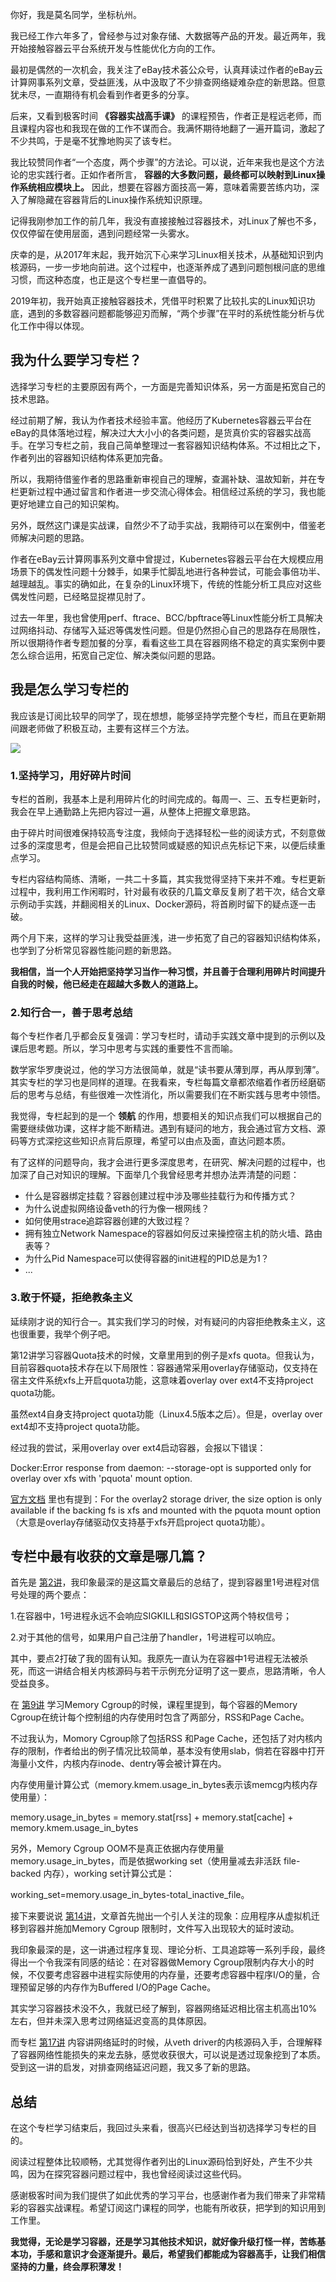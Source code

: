 你好，我是莫名同学，坐标杭州。

我已经工作六年多了，曾经参与过对象存储、大数据等产品的开发。最近两年，我开始接触容器云平台系统开发与性能优化方向的工作。

最初是偶然的一次机会，我关注了eBay技术荟公众号，认真拜读过作者的eBay云计算网事系列文章，受益匪浅，从中汲取了不少排查网络疑难杂症的新思路。但意犹未尽，一直期待有机会看到作者更多的分享。

后来，又看到极客时间 **《容器实战高手课》** 的课程预告，作者正是程远老师，而且课程内容也和我现在做的工作不谋而合。我满怀期待地翻了一遍开篇词，激起了不少共鸣，于是毫不犹豫地购买了该专栏。

我比较赞同作者“一个态度，两个步骤”的方法论。可以说，近年来我也是这个方法论的忠实践行者。正如作者所言， **容器的大多数问题，最终都可以映射到Linux操作系统相应模块上。** 因此，想要在容器方面技高一筹，意味着需要苦练内功，深入了解隐藏在容器背后的Linux操作系统知识原理。

记得我刚参加工作的前几年，我没有直接接触过容器技术，对Linux了解也不多，仅仅停留在使用层面，遇到问题经常一头雾水。

庆幸的是，从2017年末起，我开始沉下心来学习Linux相关技术，从基础知识到内核源码，一步一步地向前进。这个过程中，也逐渐养成了遇到问题刨根问底的思维习惯，而这种态度，也正是这个专栏里一直倡导的。

2019年初，我开始真正接触容器技术，凭借平时积累了比较扎实的Linux知识功底，遇到的多数容器问题都能够迎刃而解，“两个步骤”在平时的系统性能分析与优化工作中得以体现。

## 我为什么要学习专栏？

选择学习专栏的主要原因有两个，一方面是完善知识体系，另一方面是拓宽自己的技术思路。

经过前期了解，我认为作者技术经验丰富。他经历了Kubernetes容器云平台在eBay的具体落地过程，解决过大大小小的各类问题，是货真价实的容器实战高手。在学习专栏之前，我自己简单整理过一套容器知识结构体系。不过相比之下，作者列出的容器知识结构体系更加完备。

所以，我期待借鉴作者的思路重新审视自己的理解，查漏补缺、温故知新，并在专栏更新过程中通过留言和作者进一步交流心得体会。相信经过系统的学习，我也能更好地建立自己的知识架构。

另外，既然这门课是实战课，自然少不了动手实战，我期待可以在案例中，借鉴老师解决问题的思路。

作者在eBay云计算网事系列文章中曾提过，Kubernetes容器云平台在大规模应用场景下的偶发性问题十分棘手，如果手忙脚乱地进行各种尝试，可能会事倍功半、越理越乱。事实的确如此，在复杂的Linux环境下，传统的性能分析工具应对这些偶发性问题，已经略显捉襟见肘了。

过去一年里，我也曾使用perf、ftrace、BCC/bpftrace等Linux性能分析工具解决过网络抖动、存储写入延迟等偶发性问题。但是仍然担心自己的思路存在局限性，所以很期待作者专题加餐的分享，看看这些工具在容器网络不稳定的真实案例中要怎么综合运用，拓宽自己定位、解决类似问题的思路。

## 我是怎么学习专栏的

我应该是订阅比较早的同学了，现在想想，能够坚持学完整个专栏，而且在更新期间跟老师做了积极互动，主要有这样三个方法。

![](https://static001.geekbang.org/resource/image/d1/29/d16e5761504a9cc4dff7ed5382db9329.png?wh=1142*476)

### 1.坚持学习，用好碎片时间

专栏的首刷，我基本上是利用碎片化的时间完成的。每周一、三、五专栏更新时，我会在早上通勤路上先把内容过一遍，从整体上把握文章思路。

由于碎片时间很难保持较高专注度，我倾向于选择轻松一些的阅读方式，不刻意做过多的深度思考，但是会把自己比较赞同或疑惑的知识点先标记下来，以便后续重点学习。

专栏内容结构简练、清晰，一共二十多篇，其实我觉得坚持下来并不难。专栏更新过程中，我利用工作闲暇时，针对最有收获的几篇文章反复刷了若干次，结合文章示例动手实践，并翻阅相关的Linux、Docker源码，将首刷时留下的疑点逐一击破。

两个月下来，这样的学习让我受益匪浅，进一步拓宽了自己的容器知识结构体系，也学到了分析常见容器性能问题的新思路。

**我相信，当一个人开始把坚持学习当作一种习惯，并且善于合理利用碎片时间提升自我的时候，他已经走在超越大多数人的道路上。**

### 2.知行合一，善于思考总结

每个专栏作者几乎都会反复强调：学习专栏时，请动手实践文章中提到的示例以及课后思考题。所以，学习中思考与实践的重要性不言而喻。

数学家华罗庚说过，他的学习方法很简单，就是“读书要从薄到厚，再从厚到薄”。其实专栏的学习也是同样的道理。在我看来，专栏每篇文章都浓缩着作者历经磨砺后的思考与总结，有些很难一次性消化，所以需要我们在不断实践与思考中领悟。

我觉得，专栏起到的是一个 **领航** 的作用，想要相关的知识点我们可以根据自己的需要继续做功课，这样才能不断精进。遇到有疑问的地方，我会通过官方文档、源码等方式深挖这些知识点背后原理，希望可以由点及面，直达问题本质。

有了这样的问题导向，我才会进行更多深度思考，在研究、解决问题的过程中，也加深了自己对知识的理解。下面举几个我曾经思考并想办法弄清楚的问题：

- 什么是容器绑定挂载？容器创建过程中涉及哪些挂载行为和传播方式？
- 为什么说虚拟网络设备veth的行为像一根网线？
- 如何使用strace追踪容器创建的大致过程？
- 拥有独立Network Namespace的容器如何反过来操控宿主机的防火墙、路由表等？
- 为什么Pid Namespace可以使得容器的init进程的PID总是为1？
- ...

### 3.敢于怀疑，拒绝教条主义

延续刚才说的知行合一。其实我们学习的时候，对有疑问的内容拒绝教条主义，这也很重要，我举个例子吧。

第12讲学习容器Quota技术的时候，文章里用到的例子是xfs quota。但我认为，目前容器quota技术存在以下局限性：容器通常采用overlay存储驱动，仅支持在宿主文件系统xfs上开启quota功能，这意味着overlay over ext4不支持project quota功能。

虽然ext4自身支持project quota功能（Linux4.5版本之后）。但是，overlay over ext4却不支持project quota功能。

经过我的尝试，采用overlay over ext4启动容器，会报以下错误：

Docker:Error response from daemon: --storage-opt is supported only for overlay over xfs with 'pquota' mount option.

[官方文档](https://docs.docker.com/engine/reference/commandline/run/#set-storage-driver-options-per-container) 里也有提到：For the overlay2 storage driver, the size option is only available if the backing fs is xfs and mounted with the pquota mount option（大意是overlay存储驱动仅支持基于xfs开启project quota功能）。

## 专栏中最有收获的文章是哪几篇？

首先是 [第2讲](https://time.geekbang.org/column/article/309423)，我印象最深的是这篇文章最后的总结了，提到容器里1号进程对信号处理的两个要点：

1.在容器中，1号进程永远不会响应SIGKILL和SIGSTOP这两个特权信号；

2.对于其他的信号，如果用户自己注册了handler，1号进程可以响应。

其中，要点2打破了我的固有认知。我原先一直认为在容器中1号进程无法被杀死，而这一讲结合相关内核源码与若干示例充分证明了这一要点，思路清晰，令人受益良多。

在 [第9讲](https://time.geekbang.org/column/article/316436) 学习Memory Cgroup的时候，课程里提到，每个容器的Memory Cgroup在统计每个控制组的内存使用时包含了两部分，RSS和Page Cache。

不过我认为，Momory Cgroup除了包括RSS 和Page Cache，还包括了对内核内存的限制，作者给出的例子情况比较简单，基本没有使用slab，倘若在容器中打开海量小文件，内核内存inode、dentry等会被计算在内。

内存使用量计算公式（memory.kmem.usage\_in\_bytes表示该memcg内核内存使用量）：

memory.usage\_in\_bytes = memory.stat\[rss\] + memory.stat\[cache\] + memory.kmem.usage\_in\_bytes

另外，Memory Cgroup OOM不是真正依据内存使用量memory.usage\_in\_bytes，而是依据working set（使用量减去非活跃 file-backed 内存），working set计算公式是：

working\_set=memory.usage\_in\_bytes-total\_inactive\_file。

接下来要说说 [第14讲](https://time.geekbang.org/column/article/321330)，文章首先抛出一个引人关注的现象：应用程序从虚拟机迁移到容器并施加Memory Cgroup 限制时，文件写入出现较大的延时波动。

我印象最深的是，这一讲通过程序复现、理论分析、工具追踪等一系列手段，最终得出一个令我深有同感的结论：在对容器做Memory Cgroup限制内存大小的时候，不仅要考虑容器中进程实际使用的内存量，还要考虑容器中程序I/O的量，合理预留足够的内存作为Buffered I/O的Page Cache。

其实学习容器技术没不久，我就已经了解到，容器网络延迟相比宿主机高出10%左右，但并未深入思考过网络延迟变高的具体原因。

而专栏 [第17讲](https://time.geekbang.org/column/article/324122) 内容讲网络延时的时候，从veth driver的内核源码入手，合理解释了容器网络性能损失的来龙去脉，感觉收获很大，可以说是透过现象挖到了本质。受到这一讲的启发，对排查网络延迟问题，我又多了新的思路。

## 总结

在这个专栏学习结束后，我回过头来看，很高兴已经达到当初选择学习专栏的目的。

阅读过程整体比较顺畅，尤其觉得作者列出的Linux源码恰到好处，产生不少共鸣，因为在探究容器问题过程中，我也曾经阅读过这些代码。

感谢极客时间为我们提供了如此优秀的学习平台，也感谢作者为我们带来了非常精彩的容器实战课程。希望订阅这门课程的同学，也能有所收获，把学到的知识用到工作里。

**我觉得，无论是学习容器，还是学习其他技术知识，就好像升级打怪一样，苦练基本功，手感和意识才会逐渐提升。最后，希望我们都能成为容器高手，让我们相信坚持的力量，终会厚积薄发！**